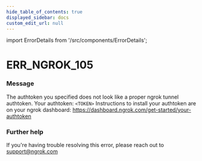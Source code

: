 ```yaml
---
hide_table_of_contents: true
displayed_sidebar: docs
custom_edit_url: null
---
```


import ErrorDetails from '/src/components/ErrorDetails';

# ERR_NGROK_105

### Message
The authtoken you specified does not look like a proper ngrok tunnel authtoken.
Your authtoken: `<TOKEN>`
Instructions to install your authtoken are on your ngrok dashboard:
https://dashboard.ngrok.com/get-started/your-authtoken

### Further help
If you're having trouble resolving this error, please reach out to [support@ngrok.com](mailto:support@ngrok.com?subject=Help%20with%20ERR_NGROK_105)

<ErrorDetails error='err_ngrok_105' />
